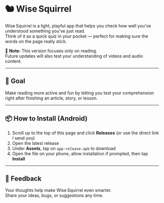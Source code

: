 # 🐿 Wise Squirrel

Wise Squirrel is a light, playful app that helps you check how well you’ve understood something you’ve just read.  
Think of it as a quick quiz in your pocket — perfect for making sure the words on the page really stick.

📖 **Note:** This version focuses only on reading.  
Future updates will also test your understanding of videos and audio content.

---

## 🎯 Goal
Make reading more active and fun by letting you test your comprehension right after finishing an article, story, or lesson.

---

## 📦 How to Install (Android)
1. Scroll up to the top of this page and click **Releases** (or use the direct link I send you)
2. Open the latest release  
3. Under **Assets**, tap on `app-release.apk` to download  
4. Open the file on your phone, allow installation if prompted, then tap **Install**


---

## 💬 Feedback
Your thoughts help make Wise Squirrel even smarter.  
Share your ideas, bugs, or suggestions any time.
